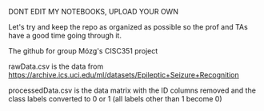 DONT EDIT MY NOTEBOOKS, UPLOAD YOUR OWN 

Let's try and keep the repo as organized as possible so the prof and TAs have a good time going through it. 

The github for group Mózg's CISC351 project 

rawData.csv is the data from https://archive.ics.uci.edu/ml/datasets/Epileptic+Seizure+Recognition 

processedData.csv is the data matrix with the ID columns removed and the class labels converted to 0 or 1 (all labels other than 1 become 0)

